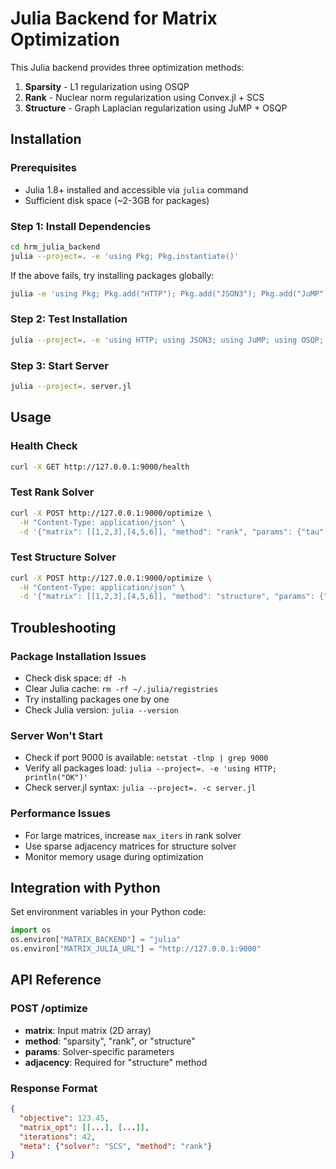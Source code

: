 # Julia Backend for Matrix Optimization

This Julia backend provides three optimization methods:
1. **Sparsity** - L1 regularization using OSQP
2. **Rank** - Nuclear norm regularization using Convex.jl + SCS
3. **Structure** - Graph Laplacian regularization using JuMP + OSQP

## Installation

### Prerequisites
- Julia 1.8+ installed and accessible via `julia` command
- Sufficient disk space (~2-3GB for packages)

### Step 1: Install Dependencies
```bash
cd hrm_julia_backend
julia --project=. -e 'using Pkg; Pkg.instantiate()'
```

If the above fails, try installing packages globally:
```bash
julia -e 'using Pkg; Pkg.add("HTTP"); Pkg.add("JSON3"); Pkg.add("JuMP"); Pkg.add("OSQP"); Pkg.add("Convex"); Pkg.add("SCS")'
```

### Step 2: Test Installation
```bash
julia --project=. -e 'using HTTP; using JSON3; using JuMP; using OSQP; using Convex; using SCS; println("All packages loaded!")'
```

### Step 3: Start Server
```bash
julia --project=. server.jl
```

## Usage

### Health Check
```bash
curl -X GET http://127.0.0.1:9000/health
```

### Test Rank Solver
```bash
curl -X POST http://127.0.0.1:9000/optimize \
  -H "Content-Type: application/json" \
  -d '{"matrix": [[1,2,3],[4,5,6]], "method": "rank", "params": {"tau": 2.0, "lambda": 1.0}}'
```

### Test Structure Solver
```bash
curl -X POST http://127.0.0.1:9000/optimize \
  -H "Content-Type: application/json" \
  -d '{"matrix": [[1,2,3],[4,5,6]], "method": "structure", "params": {"lambda": 1.0}, "adjacency": {"labels": ["n1","n2"], "beta": 0.8, "adjacency": [[0,1],[1,0]]}}'
```

## Troubleshooting

### Package Installation Issues
- Check disk space: `df -h`
- Clear Julia cache: `rm -rf ~/.julia/registries`
- Try installing packages one by one
- Check Julia version: `julia --version`

### Server Won't Start
- Check if port 9000 is available: `netstat -tlnp | grep 9000`
- Verify all packages load: `julia --project=. -e 'using HTTP; println("OK")'`
- Check server.jl syntax: `julia --project=. -c server.jl`

### Performance Issues
- For large matrices, increase `max_iters` in rank solver
- Use sparse adjacency matrices for structure solver
- Monitor memory usage during optimization

## Integration with Python

Set environment variables in your Python code:
```python
import os
os.environ["MATRIX_BACKEND"] = "julia"
os.environ["MATRIX_JULIA_URL"] = "http://127.0.0.1:9000"
```

## API Reference

### POST /optimize
- **matrix**: Input matrix (2D array)
- **method**: "sparsity", "rank", or "structure"
- **params**: Solver-specific parameters
- **adjacency**: Required for "structure" method

### Response Format
```json
{
  "objective": 123.45,
  "matrix_opt": [[...], [...]],
  "iterations": 42,
  "meta": {"solver": "SCS", "method": "rank"}
}
```
